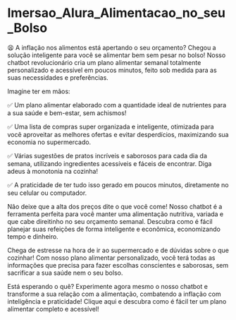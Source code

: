 # Imersao_Alura_Alimentacao_no_seu_Bolso
😫 A inflação nos alimentos está apertando o seu orçamento? Chegou a solução inteligente para você se alimentar bem sem pesar no bolso! Nosso chatbot revolucionário cria um plano alimentar semanal totalmente personalizado e acessível em poucos minutos, feito sob medida para as suas necessidades e preferências.

Imagine ter em mãos:

✅ Um plano alimentar elaborado com a quantidade ideal de nutrientes para a sua saúde e bem-estar, sem achismos!

✅ Uma lista de compras super organizada e inteligente, otimizada para você aproveitar as melhores ofertas e evitar desperdícios, maximizando sua economia no supermercado.

✅ Várias sugestões de pratos incríveis e saborosos para cada dia da semana, utilizando ingredientes acessíveis e fáceis de encontrar. Diga adeus à monotonia na cozinha!

✅ A praticidade de ter tudo isso gerado em poucos minutos, diretamente no seu celular ou computador.

Não deixe que a alta dos preços dite o que você come! Nosso chatbot é a ferramenta perfeita para você manter uma alimentação nutritiva, variada e que cabe direitinho no seu orçamento semanal. Descubra como é fácil planejar suas refeições de forma inteligente e econômica, economizando tempo e dinheiro.

Chega de estresse na hora de ir ao supermercado e de dúvidas sobre o que cozinhar! Com nosso plano alimentar personalizado, você terá todas as informações que precisa para fazer escolhas conscientes e saborosas, sem sacrificar a sua saúde nem o seu bolso.

Está esperando o quê? Experimente agora mesmo o nosso chatbot e transforme a sua relação com a alimentação, combatendo a inflação com inteligência e praticidade! Clique aqui e descubra como é fácil ter um plano alimentar completo e acessível!

